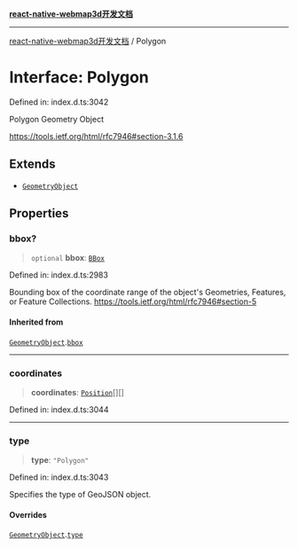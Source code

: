 [**react-native-webmap3d开发文档**](../README.md)

***

[react-native-webmap3d开发文档](../globals.md) / Polygon

# Interface: Polygon

Defined in: index.d.ts:3042

Polygon Geometry Object

https://tools.ietf.org/html/rfc7946#section-3.1.6

## Extends

- [`GeometryObject`](GeometryObject.md)

## Properties

### bbox?

> `optional` **bbox**: [`BBox`](../type-aliases/BBox.md)

Defined in: index.d.ts:2983

Bounding box of the coordinate range of the object's Geometries, Features, or Feature Collections.
https://tools.ietf.org/html/rfc7946#section-5

#### Inherited from

[`GeometryObject`](GeometryObject.md).[`bbox`](GeometryObject.md#bbox)

***

### coordinates

> **coordinates**: [`Position`](../type-aliases/Position.md)[][]

Defined in: index.d.ts:3044

***

### type

> **type**: `"Polygon"`

Defined in: index.d.ts:3043

Specifies the type of GeoJSON object.

#### Overrides

[`GeometryObject`](GeometryObject.md).[`type`](GeometryObject.md#type)
